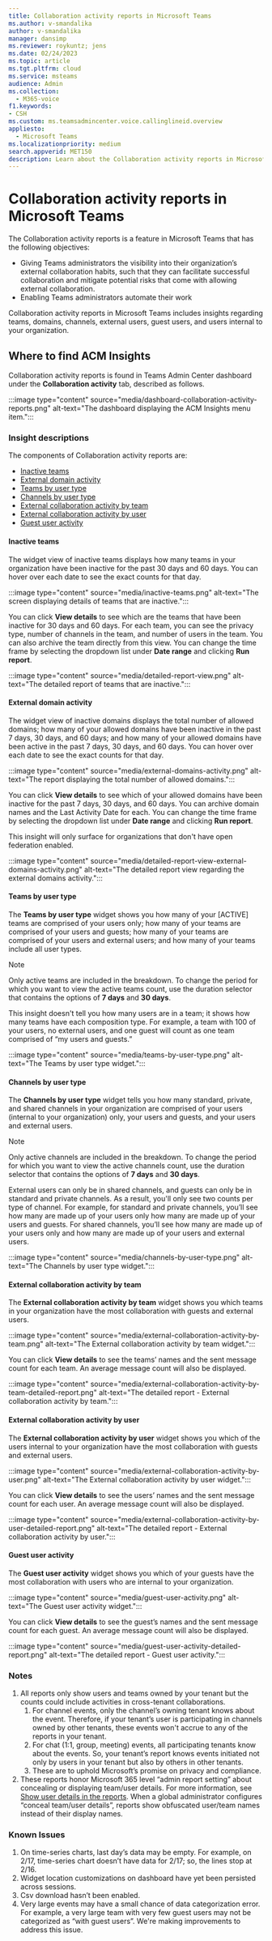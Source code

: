 ```yaml
---
title: Collaboration activity reports in Microsoft Teams
ms.author: v-smandalika
author: v-smandalika
manager: dansimp
ms.reviewer: roykuntz; jens
ms.date: 02/24/2023
ms.topic: article
ms.tgt.pltfrm: cloud
ms.service: msteams
audience: Admin
ms.collection: 
  - M365-voice
f1.keywords:
- CSH
ms.custom: ms.teamsadmincenter.voice.callinglineid.overview
appliesto: 
  - Microsoft Teams
ms.localizationpriority: medium
search.appverid: MET150
description: Learn about the Collaboration activity reports in Microsoft Teams.
---
```


# Collaboration activity reports in Microsoft Teams

The Collaboration activity reports is a feature in Microsoft Teams that has the following objectives:

- Giving Teams administrators the visibility into their organization’s external collaboration habits, such that they can facilitate successful collaboration and mitigate potential risks that come with allowing external collaboration.
- Enabling Teams administrators automate their work

Collaboration activity reports in Microsoft Teams includes insights regarding teams, domains, channels, external users, guest users, and users internal to your organization.

## Where to find ACM Insights

Collaboration activity reports is found in Teams Admin Center dashboard under the **Collaboration activity** tab, described as follows.

:::image type="content" source="media/dashboard-collaboration-activity-reports.png" alt-text="The dashboard displaying the ACM Insights menu item.":::

### Insight descriptions

The components of Collaboration activity reports are:

- [Inactive teams](#inactive-teams)
- [External domain activity](#external-domain-activity)
- [Teams by user type](#teams-by-user-type)
- [Channels by user type](#channels-by-user-type)
- [External collaboration activity by team](#external-collaboration-activity-by-team)
- [External collaboration activity by user](#external-collaboration-activity-by-user)
- [Guest user activity](#guest-user-activity)

#### Inactive teams

The widget view of inactive teams displays how many teams in your organization have been inactive for the past 30 days and 60 days. You can hover over each date to see the exact counts for that day.

:::image type="content" source="media/inactive-teams.png" alt-text="The screen displaying details of teams that are inactive.":::

You can click **View details** to see which are the teams that have been inactive for 30 days and 60 days. For each team, you can see the privacy type, number of channels in the team, and number of users in the team. You can also archive the team directly from this view. You can change the time frame by selecting the dropdown list under **Date range** and clicking **Run report**.

:::image type="content" source="media/detailed-report-view.png" alt-text="The detailed report of teams that are inactive.":::

#### External domain activity

The widget view of inactive domains displays the total number of allowed domains; how many of your allowed domains have been inactive in the past 7 days, 30 days, and 60 days; and how many of your allowed domains have been active in the past 7 days, 30 days, and 60 days. You can hover over each date to see the exact counts for that day.

:::image type="content" source="media/external-domains-activity.png" alt-text="The report displaying the total number of allowed domains.":::

You can click **View details** to see which of your allowed domains have been inactive for the past 7 days, 30 days, and 60 days. You can archive domain names and the Last Activity Date for each. You can change the time frame by selecting the dropdown list under **Date range** and clicking **Run report**.

This insight will only surface for organizations that don't have open federation enabled.

:::image type="content" source="media/detailed-report-view-external-domains-activity.png" alt-text="The detailed report view regarding the external domains activity.":::

#### Teams by user type

The **Teams by user type** widget shows you how many of your [ACTIVE] teams are comprised of your users only; how many of your teams are comprised of your users and guests; how many of your teams are comprised of your users and external users; and how many of your teams include all user types. 

> [!NOTE]
> Only active teams are included in the breakdown. To change the period for which you want to view the active teams count, use the duration selector that contains the options of **7 days** and **30 days**.

This insight doesn't tell you how many users are in a team; it shows how many teams have each composition type. For example, a team with 100 of your users, no external users, and one guest will count as one team comprised of “my users and guests.”

:::image type="content" source="media/teams-by-user-type.png" alt-text="The Teams by user type widget.":::

#### Channels by user type

The **Channels by user type** widget tells you how many standard, private, and shared channels in your organization are comprised of your users (internal to your organization) only, your users and guests, and your users and external users.

> [!NOTE]
> Only active channels are included in the breakdown. To change the period for which you want to view the active channels count, use the duration selector that contains the options of **7 days** and **30 days**.

External users can only be in shared channels, and guests can only be in standard and private channels. As a result, you'll only see two counts per type of channel. For example, for standard and private channels, you’ll see how many are made up of your users only how many are made up of your users and guests. For shared channels, you’ll see how many are made up of your users only and how many are made up of your users and external users.

:::image type="content" source="media/channels-by-user-type.png" alt-text="The Channels by user type widget.":::

#### External collaboration activity by team

The **External collaboration activity by team** widget shows you which teams in your organization have the most collaboration with guests and external users.

:::image type="content" source="media/external-collaboration-activity-by-team.png" alt-text="The External collaboration activity by team widget.":::

You can click **View details** to see the teams’ names and the sent message count for each team. An average message count will also be displayed.

:::image type="content" source="media/external-collaboration-activity-by-team-detailed-report.png" alt-text="The detailed report - External collaboration activity by team.":::

#### External collaboration activity by user

The **External collaboration activity by user** widget shows you which of the users internal to your organization have the most collaboration with guests and external users.

:::image type="content" source="media/external-collaboration-activity-by-user.png" alt-text="The External collaboration activity by user widget.":::

You can click **View details** to see the users’ names and the sent message count for each user. An average message count will also be displayed.

:::image type="content" source="media/external-collaboration-activity-by-user-detailed-report.png" alt-text="The detailed report - External collaboration activity by user.":::

#### Guest user activity

The **Guest user activity** widget shows you which of your guests have the most collaboration with users who are internal to your organization.

:::image type="content" source="media/guest-user-activity.png" alt-text="The Guest user activity widget.":::

You can click **View details** to see the guest’s names and the sent message count for each guest. An average message count will also be displayed.

:::image type="content" source="media/guest-user-activity-detailed-report.png" alt-text="The detailed report - Guest user activity.":::

### Notes

1. All reports only show users and teams owned by your tenant but the counts could include activities in cross-tenant collaborations.
    1. For channel events, only the channel’s owning tenant knows about the event. Therefore, if your tenant’s user is participating in channels owned by other tenants, these events won't accrue to any of the reports in your tenant.
    1. For chat (1:1, group, meeting) events, all participating tenants know about the events. So, your tenant’s report knows events initiated not only by users in your tenant but also by others in other tenants.
    1. These are to uphold Microsoft’s promise on privacy and compliance.
2. These reports honor Microsoft 365 level “admin report setting” about concealing or displaying team/user details. For more information, see [Show user details in the reports](/microsoft-365/admin/activity-reports/activity-reports?view=o365-worldwide&preserve-view=true). When a global administrator configures “conceal team/user details”, reports show obfuscated user/team names instead of their display names.

### Known Issues

1. On time-series charts, last day’s data may be empty. For example, on 2/17, time-series chart doesn’t have data for 2/17; so, the lines stop at 2/16.
1. Widget location customizations on dashboard have yet been persisted across sessions.
1. Csv download hasn’t been enabled.
1. Very large events may have a small chance of data categorization error. For example, a very large team with very few guest users may not be categorized as “with guest users”. We're making improvements to address this issue.



